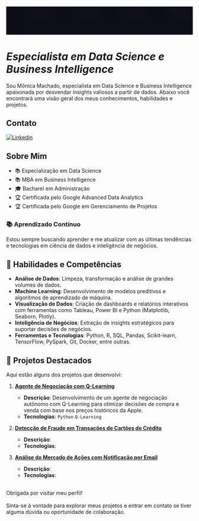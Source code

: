 ![Especialista em Data Science e Business Intelligence](capa-seja-capaz.gif)
# *Especialista em Data Science e Business Intelligence*



Sou Mônica Machado, especialista em Data Science e Business Intelligence apaixonada por desvendar insights valiosos a partir de dados. 
Abaixo você encontrará uma visão geral dos meus conhecimentos, habilidades e projetos.

## Contato
[![Linkedin](https://img.shields.io/badge/-monicaalessandra-blue?style=flat-square&logo=Linkedin&logoColor=white&link=LINK-DO-SEU-LINKEDIN)](https://www.linkedin.com/in/monicaalessandra/)

## Sobre Mim

- 📚 Especialização em Data Science
- 📚 MBA em Business Intelligence
- 🎓 Bacharel em Administração
- 🏆 Certificada pelo Google Advanced Data Analytics
- 🏆 Certificada pelo Google em Gerenciamento de Projetos

### 📚 Aprendizado Contínuo

Estou sempre buscando aprender e me atualizar com as últimas tendências e tecnologias em ciência de dados e inteligência de negócios. 
  
## 🚀 Habilidades e Competências

- **Análise de Dados**: Limpeza, transformação e análise de grandes volumes de dados.
- **Machine Learning**: Desenvolvimento de modelos preditivos e algoritmos de aprendizado de máquina.
- **Visualização de Dados**: Criação de dashboards e relatórios interativos com ferramentas como Tableau, Power BI e Python (Matplotlib, Seaborn, Plotly).
- **Inteligência de Negócios**: Extração de insights estratégicos para suportar decisões de negócios.
- **Ferramentas e Tecnologias**: Python, R, SQL, Pandas, Scikit-learn, TensorFlow, PySpark, Git, Docker, entre outras.

## 📂 Projetos Destacados

Aqui estão alguns dos projetos que desenvolvi:

1. [**Agente de Negociação com Q-Learning**](https://github.com/monicamachadodev/Agente-de-negocios)
   - **Descrição**: Desenvolvimento de um agente de negociação autônomo com Q-Learning para otimizar decisões de compra e venda com base nos preços históricos da Apple.
   - **Tecnologias**: `Python` `Q-Learning`

2. [**Detecção de Fraude em Transações de Cartões de Crédito**](https://github.com/monicamachadodev/Deteccao-fraude-cartao-credito)
   - **Descrição**:
   - **Tecnologias**:
     
3. [**Análise do Mercado de Ações com Notificação por Email**](https://github.com/monicamachadodev/projeto-analise-de-dados-financeiros)
   - **Descrição**:
   - **Tecnologias**:
<br>
Obrigada por visitar meu perfil!
<br><br>
Sinta-se à vontade para explorar meus projetos e entrar em contato se tiver alguma dúvida ou oportunidade de colaboração.


<!-- [![Badge de Data Science](https://img.shields.io/badge/Data%20Science-Enthusiast-blue)](https://github.com/monicamachadodev) --!>

